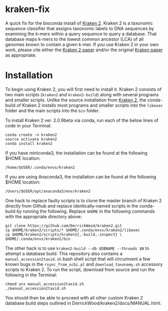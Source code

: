 # kraken-fix

A quick fix for the bioconda install of [Kraken 2]. Kraken 2 is a taxonomic sequence classifier that assigns taxonomic labels to DNA sequences by examining the k-mers within a query sequence to query a database. That database maps k-mers to the lowest common ancestor (LCA) of all genomes known to contain a given k-mer. If you use Kraken 2 in your own work, please cite either the [Kraken 2 paper] and/or the original [Kraken paper] as appropriate.

[Kraken 2]: https://ccb.jhu.edu/software/kraken2/
[Kraken paper]: https://genomebiology.biomedcentral.com/articles/10.1186/gb-2014-15-3-r46
[Kraken 2 paper]: https://genomebiology.biomedcentral.com/articles/10.1186/s13059-019-1891-0


Installation
============

To begin using Kraken 2, you will first need to install it. Kraken 2 consists of two main scripts (`kraken2` and `kraken2-build`) along with several programs and smaller scripts. Unlike the source installation from [Kraken 2], the conda-build of Kraken 2 installs most programs and smaller scripts into the `libexec` folder and the main scripts into the `bin` folder. 

To install Kraken 2 ver. 2.0.9beta via conda, run each of the below lines of code in your Terminal:

    conda create -n kraken2
    source activate kraken2
    conda install kraken2

If you have miniconda3, the installation can be found at the following $HOME location:
    
    /home/$USER/.conda/envs/kraken2

If you are using Anaconda3, the installation can be found at the following $HOME location:

    /Users/$USER/opt/anaconda3/env/kraken2

One hack to replace faulty scripts is to clone the master branch of Kraken 2 directly from Github and replace identically-named scripts in the conda-build by running the following. Replace `$HOME` in the following commands with the appropriate directory above:

    git clone https://github.com/DerrickWood/kraken2.git
    cp $HOME/kraken2/scripts/* $HOME/.conda/envs/kraken2/libexec
    cp $HOME/kraken2/scripts/kraken2{,-build,-inspect} \ $HOME/.conda/envs/kraken2/bin
    
The other hack is to use `kraken2-build --db $DBNAME --threads $N` to attempt a database build. This repository also contains a `manual_accession2taxid.sh` bash shell script that will circumvent a few known bugs in the `rsync_from_ncbi.pl` and `download_taxonomy.sh` accessory scripts to Kraken 2. To run the script, download from source and run the following in the Terminal:

    chmod u+x manual_accession2taxid.sh
    ./manual_accession2taxid.sh

You should then be able to proceed with all other custom Kraken 2 database build steps outlined in DerrickWood/kraken2/docs/MANUAL.html.
